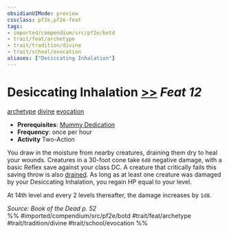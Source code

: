 ```yaml
---
obsidianUIMode: preview
cssclass: pf2e,pf2e-feat
tags:
- imported/compendium/src/pf2e/botd
- trait/feat/archetype
- trait/tradition/divine
- trait/school/evocation
aliases: ["Desiccating Inhalation"]
---
```

# Desiccating Inhalation  [>>](chapter-9-playing-the-game.md#Actions "Two-Action") *Feat 12*  
[archetype](archetype.md)  [divine](divine.md)  [evocation](evocation.md)  

- **Prerequisites**: [Mummy Dedication](mummy-dedication-botd.md)
- **Frequency**: once per hour
- **Activity** Two-Action

You draw in the moisture from nearby creatures, draining them dry to heal your wounds. Creatures in a 30-foot cone take `6d8` negative damage, with a basic Reflex save against your class DC. A creature that critically fails this saving throw is also [drained](conditions.md#Drained). As long as at least one creature was damaged by your Desiccating Inhalation, you regain HP equal to your level.

At 14th level and every 2 levels thereafter, the damage increases by `1d8`.

*Source: Book of the Dead p. 52*  
%% #imported/compendium/src/pf2e/botd #trait/feat/archetype #trait/tradition/divine #trait/school/evocation %%